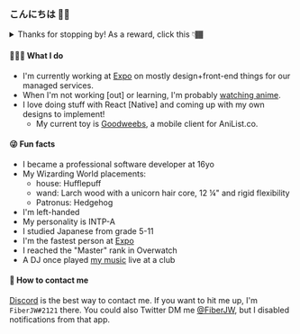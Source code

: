 ### こんにちは ✌🏾

<details>
 <summary>Thanks for stopping by! As a reward, click this 👇🏾</summary>
  <br />
  <img alt="Suzukaze Aoba" src="https://raw.githubusercontent.com/FiberJW/FiberJW/master/banner.gif" />
</details>

#### 👨🏾‍💻 What I do

- I'm currently working at [Expo](https://expo.io) on mostly design+front-end things for our managed services.
- When I'm not working [out] or learning, I'm probably [watching anime](https://anilist.co/user/fiberjw/).
- I love doing stuff with React [Native] and coming up with my own designs to implement!
  - My current toy is [Goodweebs](https://github.com/fiberjw/goodweebs), a mobile client for AniList.co.

#### 😜 Fun facts

- I became a professional software developer at 16yo
- My Wizarding World placements:
  - house: Hufflepuff
  - wand: Larch wood with a unicorn hair core, 12 ¼" and rigid flexibility
  - Patronus: Hedgehog
- I'm left-handed
- My personality is INTP-A
- I studied Japanese from grade 5-11
- I'm the fastest person at [Expo](https://twitter.com/expo)
- I reached the "Master" rank in Overwatch
- A DJ once played [my music](https://soundcloud.com/phuturecollective/datwheat-pebbles) live at a club


#### 📱 How to contact me

[Discord](https://discord.com) is the best way to contact me. If you want to hit me up, I'm `FiberJW#2121` there. You could also Twitter DM me [@FiberJW](https://twitter.com/FiberJW), but I disabled notifications from that app.
